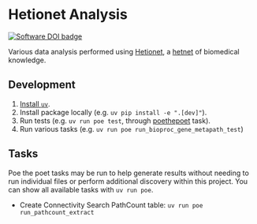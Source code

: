 # Hetionet Analysis

[![Software DOI badge](https://zenodo.org/badge/DOI/10.5281/zenodo.15597460.svg)](https://doi.org/10.5281/zenodo.15597460)

Various data analysis performed using [Hetionet](https://het.io/), a [hetnet](https://en.wikipedia.org/wiki/Heterogeneous_network) of biomedical knowledge.

## Development

1. [Install `uv`](https://docs.astral.sh/uv/getting-started/installation/).
1. Install package locally (e.g. `uv pip install -e ".[dev]"`).
1. Run tests (e.g. `uv run poe test`, through [poethepoet](https://poethepoet.natn.io/index.html) task).
1. Run various tasks (e.g. `uv run poe run_bioproc_gene_metapath_test`)

## Tasks

Poe the poet tasks may be run to help generate results without needing to run individual files or perform additional discovery within this project.
You can show all available tasks with `uv run poe`.

- Create Connectivity Search PathCount table: `uv run poe run_pathcount_extract`
